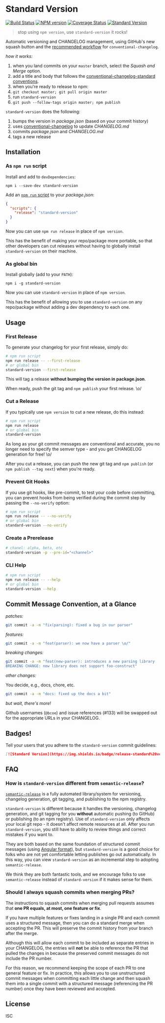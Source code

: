 # Standard Version

[![Build Status](https://travis-ci.org/conventional-changelog/standard-version.svg)](https://travis-ci.org/conventional-changelog/standard-version)
[![NPM version](https://img.shields.io/npm/v/standard-version.svg)](https://www.npmjs.com/package/standard-version)
[![Coverage Status](https://coveralls.io/repos/conventional-changelog/standard-version/badge.svg?branch=)](https://coveralls.io/r/conventional-changelog/standard-version?branch=master)
[![Standard Version](https://img.shields.io/badge/release-standard%20version-brightgreen.svg)](https://github.com/conventional-changelog/standard-version)

> stop using `npm version`, use `standard-version` it rocks!

Automatic versioning and CHANGELOG management, using GitHub's new squash button and
the [recommended workflow](https://github.com/conventional-changelog/conventional-changelog-cli#recommended-workflow) for `conventional-changelog`.

_how it works:_

1. when you land commits on your `master` branch, select the _Squash and Merge_ option.
2. add a title and body that follows the [conventional-changelog-standard conventions](https://github.com/bcoe/conventional-changelog-standard/blob/master/convention.md).
3. when you're ready to release to npm:
  1. `git checkout master; git pull origin master`
  2. run `standard-version`
  3. `git push --follow-tags origin master; npm publish`

`standard-version` does the following:

1. bumps the version in _package.json_ (based on your commit history)
2. uses [conventional-changelog](https://github.com/conventional-changelog/conventional-changelog) to update _CHANGELOG.md_
3. commits _package.json_ and _CHANGELOG.md_
4. tags a new release

## Installation

### As `npm run` script

Install and add to `devDependencies`:

```
npm i --save-dev standard-version
```

Add an [`npm run` script](https://docs.npmjs.com/cli/run-script) to your _package.json_:

```json
{
  "scripts": {
    "release": "standard-version"
  }
}
```

Now you can use `npm run release` in place of `npm version`.

This has the benefit of making your repo/package more portable, so that other developers can cut releases without having to globally install `standard-version` on their machine.

### As global bin

Install globally (add to your `PATH`):

```
npm i -g standard-version
```

Now you can use `standard-version` in place of `npm version`.

This has the benefit of allowing you to use `standard-version` on any repo/package without adding a dev dependency to each one.

## Usage

### First Release

To generate your changelog for your first release, simply do:

```sh
# npm run script
npm run release -- --first-release
# or global bin
standard-version --first-release
```

This will tag a release **without bumping the version in package.json**.

When ready, push the git tag and `npm publish` your first release. \o/

### Cut a Release

If you typically use `npm version` to cut a new release, do this instead:

```sh
# npm run script
npm run release
# or global bin
standard-version
```

As long as your git commit messages are conventional and accurate, you no longer need to specify the semver type - and you get CHANGELOG generation for free! \o/

After you cut a release, you can push the new git tag and `npm publish` (or `npm publish --tag next`) when you're ready.

### Prevent Git Hooks

If you use git hooks, like pre-commit, to test your code before committing, you can prevent hooks from being verified during the commit step by passing the `--no-verify` option:

```sh
# npm run script
npm run release -- --no-verify
# or global bin
standard-version --no-verify
```

### Create a Prerelease
```sh
# chanel: alpha, beta, etc
standard-version -p --pre-id="<channel>"
```

### CLI Help

```sh
# npm run script
npm run release -- --help
# or global bin
standard-version --help
```

## Commit Message Convention, at a Glance

_patches:_

```sh
git commit -a -m "fix(parsing): fixed a bug in our parser"
```

_features:_

```sh
git commit -a -m "feat(parser): we now have a parser \o/"
```

_breaking changes:_

```sh
git commit -a -m "feat(new-parser): introduces a new parsing library
BREAKING CHANGE: new library does not support foo-construct"
```

_other changes:_

You decide, e.g., docs, chore, etc.

```sh
git commit -a -m "docs: fixed up the docs a bit"
```

_but wait, there's more!_

Github usernames (`@bcoe`) and issue references (#133) will be swapped out for the
appropriate URLs in your CHANGELOG.

## Badges!

Tell your users that you adhere to the `standard-version` commit guidelines:

```markdown
[![Standard Version](https://img.shields.io/badge/release-standard%20version-brightgreen.svg)](https://github.com/conventional-changelog/standard-version)
```

## FAQ

### How is `standard-version` different from `semantic-release`?

[`semantic-release`](https://github.com/semantic-release/semantic-release) is a fully automated library/system for versioning, changelog generation, git tagging, and publishing to the npm registry.

`standard-version` is different because it handles the versioning, changelog generation, and git tagging for you **without** automatic pushing (to GitHub) or publishing (to an npm registry). Use of `standard-version` only affects your local git repo - it doesn't affect remote resources at all. After you run `standard-version`, you still have to ability to review things and correct mistakes if you want to.

They are both based on the same foundation of structured commit messages (using [Angular format](https://github.com/bcoe/conventional-changelog-standard/blob/master/convention.md)), but `standard-version` is a good choice for folks who are not yet comfortable letting publishes go out automatically. In this way, you can view `standard-version` as an incremental step to adopting `semantic-release`.

We think they are both fantastic tools, and we encourage folks to use `semantic-release` instead of `standard-version` if it makes sense for them.

### Should I always squash commits when merging PRs?

The instructions to squash commits when merging pull requests assumes that **one PR equals, at most, one feature or fix**.

If you have multiple features or fixes landing in a single PR and each commit uses a structured message, then you can do a standard merge when accepting the PR. This will preserve the commit history from your branch after the merge.

Although this will allow each commit to be included as separate entries in your CHANGELOG, the entries will **not** be able to reference the PR that pulled the changes in because the preserved commit messages do not include the PR number.

For this reason, we recommend keeping the scope of each PR to one general feature or fix. In practice, this allows you to use unstructured commit messages when committing each little change and then squash them into a single commit with a structured message (referencing the PR number) once they have been reviewed and accepted.

## License

ISC
